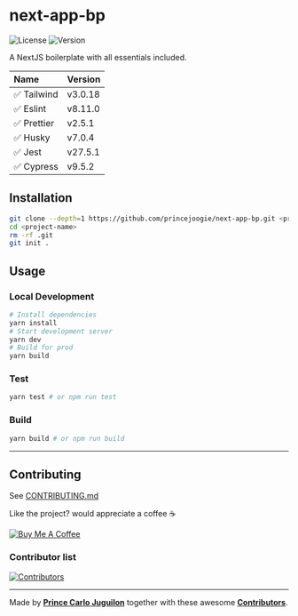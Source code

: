 # next-app-bp

![License](https://img.shields.io/badge/license-MIT-brightgreen?style=flat)
![Version](https://img.shields.io/github/v/release/princejoogie/next-app-bp?color=%2349C31B&include_prereleases&label=version)

A NextJS boilerplate with all essentials included.

| Name        | Version |
| :---------- | :------ |
| ✅ Tailwind | v3.0.18 |
| ✅ Eslint   | v8.11.0 |
| ✅ Prettier | v2.5.1  |
| ✅ Husky    | v7.0.4  |
| ✅ Jest     | v27.5.1 |
| ✅ Cypress  | v9.5.2  |

## Installation

```bash
git clone --depth=1 https://github.com/princejoogie/next-app-bp.git <project-name>
cd <project-name>
rm -rf .git
git init .
```

## Usage

### Local Development

```bash
# Install dependencies
yarn install
# Start development server
yarn dev
# Build for prod
yarn build

```

### Test

```bash
yarn test # or npm run test
```

### Build

```bash
yarn build # or npm run build
```

---

## Contributing

See [CONTRIBUTING.md](./CONTRIBUTING.md)

Like the project? would appreciate a coffee ☕

[![Buy Me A Coffee](https://www.buymeacoffee.com/assets/img/custom_images/orange_img.png)](https://www.buymeacoffee.com/princejoogie)

### Contributor list

[![Contributors](https://contrib.rocks/image?repo=princejoogie/joog-uno)](https://github.com/princejoogie/next-app-bp/graphs/contributors)

---

Made by [**Prince Carlo Juguilon**](https://princecaarlo.tech/) together with these awesome [**Contributors**](https://github.com/princejoogie/next-app-bp/graphs/contributors).
